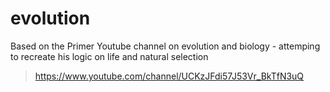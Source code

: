 # evolution
Based on the Primer Youtube channel on evolution and biology - attemping to recreate his logic on life and natural selection
> https://www.youtube.com/channel/UCKzJFdi57J53Vr_BkTfN3uQ

